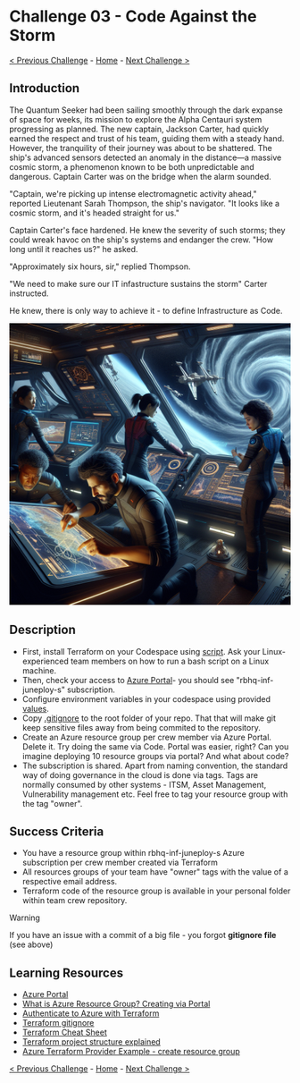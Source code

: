 # Challenge 03 - Code Against the Storm

[< Previous Challenge](Challenge-02.md) - [Home](../README.md) - [Next Challenge >](Challenge-04.md)

## Introduction

The Quantum Seeker had been sailing smoothly through the dark expanse of space for weeks, its mission to explore the Alpha Centauri system progressing as planned. The new captain, Jackson Carter, had quickly earned the respect and trust of his team, guiding them with a steady hand. However, the tranquility of their journey was about to be shattered. The ship's advanced sensors detected an anomaly in the distance—a massive cosmic storm, a phenomenon known to be both unpredictable and dangerous. Captain Carter was on the bridge when the alarm sounded.

"Captain, we're picking up intense electromagnetic activity ahead," reported Lieutenant Sarah Thompson, the ship's navigator. "It looks like a cosmic storm, and it's headed straight for us."

Captain Carter's face hardened. He knew the severity of such storms; they could wreak havoc on the ship's systems and endanger the crew. "How long until it reaches us?" he asked.

"Approximately six hours, sir," replied Thompson.

"We need to make sure our IT infastructure sustains the storm" Carter instructed.

He knew, there is only way to achieve it - to define Infrastructure as Code.

<img src="images/spaceship-iac.png" width="512"/>

## Description

- First, install Terraform on your Codespace using [script](../Files/Challenge-03/terraform-install.sh). Ask your Linux-experienced team members on how to run a bash script on a Linux machine.
- Then, check your access to [Azure Portal](https://portal.azure.com)- you should see "rbhq-inf-juneploy-s" subscription.
- Configure environment variables in your codespace using provided [values](../Files/Challenge-03/envs.md). 
- Copy [.gitignore](../Files/Challenge-03/) to the root folder of your repo. That that will make git keep sensitive files away from being commited to the repository.
- Create an Azure resource group per crew member via Azure Portal. Delete it. Try doing the same via Code. Portal was easier, right? Can you imagine deploying 10 resource groups via portal? And what about code?
- The subscription is shared. Apart from naming convention, the standard way of doing governance in the cloud is done via tags. Tags are normally consumed by other systems - ITSM, Asset Management, Vulnerability management etc. Feel free to tag your resource group with the tag "owner".

  
## Success Criteria

- You have a resource group within rbhq-inf-juneploy-s Azure subscription per crew member created via Terraform
- All resources groups of your team have "owner" tags with the value of a respective email address.
- Terraform code of the resource group is available in your personal folder within team crew repository.


> [!WARNING]
> If you have an issue with a commit of a big file - you forgot **gitignore file** (see above)

## Learning Resources

- [Azure Portal](https://portal.azure.com)
- [What is Azure Resource Group? Creating via Portal](https://learn.microsoft.com/en-us/azure/azure-resource-manager/management/manage-resource-groups-portal#what-is-a-resource-group)
- [Authenticate to Azure with Terraform](https://learn.microsoft.com/en-us/azure/developer/terraform/authenticate-to-azure-with-service-principle?tabs=bash#specify-service-principal-credentials-in-environment-variables)
- [Terraform gitignore](https://github.com/github/gitignore/blob/main/Terraform.gitignore)
- [Terraform Cheat Sheet](https://spacelift.io/blog/terraform-commands-cheat-sheet)
- [Terraform project structure explained](https://spacelift.io/blog/terraform-files)
- [Azure Terraform Provider Example - create resource group](https://registry.terraform.io/providers/hashicorp/azurerm/latest/docs#example-usage)


[< Previous Challenge](Challenge-02.md) - [Home](../README.md) - [Next Challenge >](Challenge-04.md)


